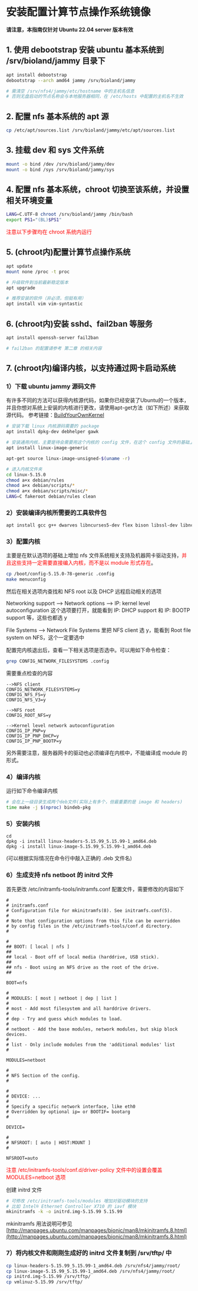# 安装配置计算节点操作系统镜像

**请注意，本指南仅针对 Ubuntu 22.04 server 版本有效**

## 1. 使用 debootstrap 安装 ubuntu 基本系统到 /srv/bioland/jammy 目录下
```bash
apt install debootstrap
debootstrap --arch amd64 jammy /srv/bioland/jammy

# 需清空 /srv/nfs4/jammy/etc/hostname 中的主机名信息
# 否则无盘启动的节点名称会与本地服务器相同，在 /etc/hosts 中配置的主机名不生效
```

## 2. 配置 nfs 基本系统的 apt 源
```bash
cp /etc/apt/sources.list /srv/bioland/jammy/etc/apt/sources.list
```

## 3. 挂载 dev 和 sys 文件系统
```bash
mount -o bind /dev /srv/bioland/jammy/dev
mount -o bind /sys /srv/bioland/jammy/sys
```

## 4. 配置 nfs 基本系统，chroot 切换至该系统，并设置相关环境变量
```bash
LANG=C.UTF-8 chroot /srv/bioland/jammy /bin/bash
export PS1="(BL)$PS1"
```

<font color="red">注意以下步骤均在 chroot 系统内运行</font>
## 5. (chroot内)配置计算节点操作系统
```bash
apt update
mount none /proc -t proc

# 升级软件到当前最新稳定版本
apt upgrade

# 推荐安装的软件（非必须，但挺有用）
apt install vim vim-syntastic
```

## 6. (chroot内)安装 sshd、fail2ban 等服务
```bash
apt install openssh-server fail2ban

# fail2ban 的配置请参考 第二章 的相关内容
```

## 7. (chroot内)编译内核，以支持通过网卡启动系统

### 1）下载 ubuntu jammy 源码文件  
有许多不同的方法可以获得内核源代码，如果你已经安装了Ubuntu的一个版本，并且你想对系统上安装的内核进行更改，请使用apt-get方法（如下所述）来获取源代码。
参考链接：[BuildYourOwnKernel](https://wiki.ubuntu.com/Kernel/BuildYourOwnKernel)
```bash
# 安装下载 linux 内核源码需要的 package
apt install dpkg-dev debhelper gawk

# 安装通用内核，主要是待会需要用这个内核的 config 文件，在这个 config 文件的基础上来定制编译我们的内核
apt install linux-image-generic

apt-get source linux-image-unsigned-$(uname -r)

# 进入内核文件夹
cd linux-5.15.0
chmod a+x debian/rules
chmod a+x debian/scripts/*
chmod a+x debian/scripts/misc/*
LANG=C fakeroot debian/rules clean
```

### 2）安装编译内核所需要的工具软件包
```bash
apt install gcc g++ dwarves libncurses5-dev flex bison libssl-dev libncurses-dev libelf-dev libpci-dev python3-dev libcap-dev bc rsync
```

### 3）配置内核
主要是在默认选项的基础上增加 nfs 文件系统相关支持及机器网卡驱动支持，<font color="red">并且这些支持一定需要直接编入内核，而不是以 module 形式存在</font>。
```bash
cp /boot/config-5.15.0-78-generic .config
make menuconfig
```
然后在相关选项内查找和 NFS root 以及 DHCP 远程启动相关的选项

Networking support --> Network options --> IP: kernel level autoconfiguration 这个选项要打开，就能看到 IP: DHCP support 和 IP: BOOTP support 等，这些也都选 y

File Systems --> Network File Systems 里把 NFS client 选 y，能看到 Root file system on NFS，这个一定要选中

配置完内核退出后，查看一下相关选项是否选中。可以用如下命令检查：

```bash
grep CONFIG_NETWORK_FILESYSTEMS .config
```
需要重点检查的内容
```
-->NFS client
CONFIG_NETWORK_FILESYSTEMS=y
CONFIG_NFS_FS=y
CONFIG_NFS_V3=y

-->NFS root
CONFIG_ROOT_NFS=y

-->Kernel level network autoconfiguration
CONFIG_IP_PNP=y
CONFIG_IP_PNP_DHCP=y
CONFIG_IP_PNP_BOOTP=y
```

另外需要注意，服务器网卡的驱动也必须编译在内核中，不能编译成 module 的形式。

### 4）编译内核
运行如下命令编译内核
```bash
# 会在上一级目录生成两个deb文件(实际上有多个，但最重要的是 image 和 headers)
time make -j $(nproc) bindeb-pkg
```

### 5）安装内核
```
cd
dpkg -i install linux-headers-5.15.99_5.15.99-1_amd64.deb
dpkg -i install linux-image-5.15.99_5.15.99-1_amd64.deb
```
(可以根据实际情况在命令行中敲入正确的 .deb 文件名)

### 6）生成支持 nfs netboot 的 initrd 文件

首先更改 /etc/initramfs-tools/initramfs.conf 配置文件，需要修改的内容如下
```
#
# initramfs.conf
# Configuration file for mkinitramfs(8). See initramfs.conf(5).
#
# Note that configuration options from this file can be overridden
# by config files in the /etc/initramfs-tools/conf.d directory.
#

#
## BOOT: [ local | nfs ]
##
## local - Boot off of local media (harddrive, USB stick).
##
## nfs - Boot using an NFS drive as the root of the drive.
##

BOOT=nfs

#
# MODULES: [ most | netboot | dep | list ]
#
# most - Add most filesystem and all harddrive drivers.
#
# dep - Try and guess which modules to load.
#
# netboot - Add the base modules, network modules, but skip block devices.
#
# list - Only include modules from the 'additional modules' list
#

MODULES=netboot

#
# NFS Section of the config.
#

#
# DEVICE: ...
#
# Specify a specific network interface, like eth0
# Overridden by optional ip= or BOOTIF= bootarg
#

DEVICE=

#
# NFSROOT: [ auto | HOST:MOUNT ]
#

NFSROOT=auto
```
<font color="red">注意 /etc/initramfs-tools/conf.d/driver-policy 文件中的设置会覆盖MODULES=netboot 选项</font>

创建 initrd 文件
```bash
# 可修改 /etc/initramfs-tools/modules 增加对驱动模块的支持
# 比如 Intel® Ethernet Controller X710 的 iavf 模块
mkinitramfs -k -o initrd.img-5.15.99 5.15.99
```
mkinitramfs 用法说明可参见 [http://manpages.ubuntu.com/manpages/bionic/man8/mkinitramfs.8.html](http://manpages.ubuntu.com/manpages/bionic/man8/mkinitramfs.8.html)

### 7）将内核文件和刚刚生成好的 initrd 文件复制到 /srv/tftp/ 中
```bash
cp linux-headers-5.15.99_5.15.99-1_amd64.deb /srv/nfs4/jammy/root/
cp linux-image-5.15.99_5.15.99-1_amd64.deb /srv/nfs4/jammy/root/
cp initrd.img-5.15.99 /srv/tftp/
cp vmlinuz-5.15.99 /srv/tftp/
```
